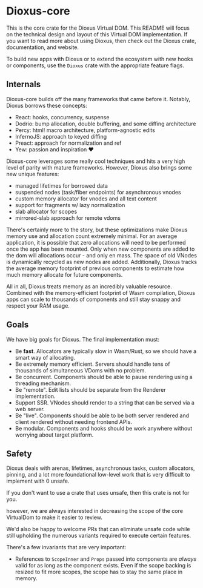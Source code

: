 # Dioxus-core

This is the core crate for the Dioxus Virtual DOM. This README will focus on the technical design and layout of this Virtual DOM implementation. If you want to read more about using Dioxus, then check out the Dioxus crate, documentation, and website.

To build new apps with Dioxus or to extend the ecosystem with new hooks or components, use the `Dioxus` crate with the appropriate feature flags.

## Internals

Dioxus-core builds off the many frameworks that came before it. Notably, Dioxus borrows these concepts:

- React: hooks, concurrency, suspense
- Dodrio: bump allocation, double buffering, and some diffing architecture
- Percy: html! macro architecture, platform-agnostic edits
- InfernoJS: approach to keyed diffing
- Preact: approach for normalization and ref
- Yew: passion and inspiration ❤️

Dioxus-core leverages some really cool techniques and hits a very high level of parity with mature frameworks. However, Dioxus also brings some new unique features:

- managed lifetimes for borrowed data
- suspended nodes (task/fiber endpoints) for asynchronous vnodes
- custom memory allocator for vnodes and all text content
- support for fragments w/ lazy normalization
- slab allocator for scopes
- mirrored-slab approach for remote vdoms

There's certainly more to the story, but these optimizations make Dioxus memory use and allocation count extremely minimal. For an average application, it is possible that zero allocations will need to be performed once the app has been mounted. Only when new components are added to the dom will allocations occur - and only en mass. The space of old VNodes is dynamically recycled as new nodes are added. Additionally, Dioxus tracks the average memory footprint of previous components to estimate how much memory allocate for future components.

All in all, Dioxus treats memory as an incredibly valuable resource. Combined with the memory-efficient footprint of Wasm compilation, Dioxus apps can scale to thousands of components and still stay snappy and respect your RAM usage.

## Goals

We have big goals for Dioxus. The final implementation must:

- Be **fast**. Allocators are typically slow in Wasm/Rust, so we should have a smart way of allocating.
- Be extremely memory efficient. Servers should handle tens of thousands of simultaneous VDoms with no problem.
- Be concurrent. Components should be able to pause rendering using a threading mechanism.
- Be "remote". Edit lists should be separate from the Renderer implementation.
- Support SSR. VNodes should render to a string that can be served via a web server.
- Be "live". Components should be able to be both server rendered and client rendered without needing frontend APIs.
- Be modular. Components and hooks should be work anywhere without worrying about target platform.



## Safety

Dioxus deals with arenas, lifetimes, asynchronous tasks, custom allocators, pinning, and a lot more foundational low-level work that is very difficult to implement with 0 unsafe.

If you don't want to use a crate that uses unsafe, then this crate is not for you.

however, we are always interested in decreasing the scope of the core VirtualDom to make it easier to review.

We'd also be happy to welcome PRs that can eliminate unsafe code while still upholding the numerous variants required to execute certain features.

There's a few invariants that are very important:

- References to `ScopeInner` and `Props` passed into components are *always* valid for as long as the component exists. Even if the scope backing is resized to fit more scopes, the scope has to stay the same place in memory.

